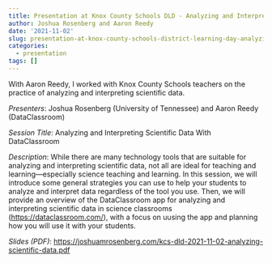 ```yaml
---
title: Presentation at Knox County Schools DLD - Analyzing and Interpreting Scientific Data
author: Joshua Rosenberg and Aaron Reedy
date: '2021-11-02'
slug: presentation-at-knox-county-schools-district-learning-day-analyzing-and-interpreting-scientific-data
categories:
  - presentation
tags: []
---
```


With Aaron Reedy, I worked with Knox County Schools teachers on the practice of analyzing and interpreting scientific data. 

*Presenters*: Joshua Rosenberg (University of Tennessee) and Aaron Reedy (DataClassroom)
 
*Session Title*: Analyzing and Interpreting Scientific Data With DataClassroom
 
*Description*: While there are many technology tools that are suitable for analyzing and interpreting scientific data, not all are ideal for teaching and learning—especially science teaching and learning. In this session, we will introduce some general strategies you can use to help your students to analyze and interpret data regardless of the tool you use. Then, we will provide an overview of the DataClassroom app for analyzing and interpreting scientific data in science classrooms (https://dataclassroom.com/), with a focus on uusing the app and planning how you will use it with your students.

*Slides (PDF)*: https://joshuamrosenberg.com/kcs-dld-2021-11-02-analyzing-scientific-data.pdf
